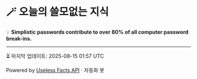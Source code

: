 # 🪄 오늘의 쓸모없는 지식

💡 **Simplistic passwords contribute to over 80% of all computer password break-ins.**

---
⏳ 마지막 업데이트: 2025-08-15 01:57 UTC

Powered by [Useless Facts API](https://uselessfacts.jsph.pl/) · 자동화 봇